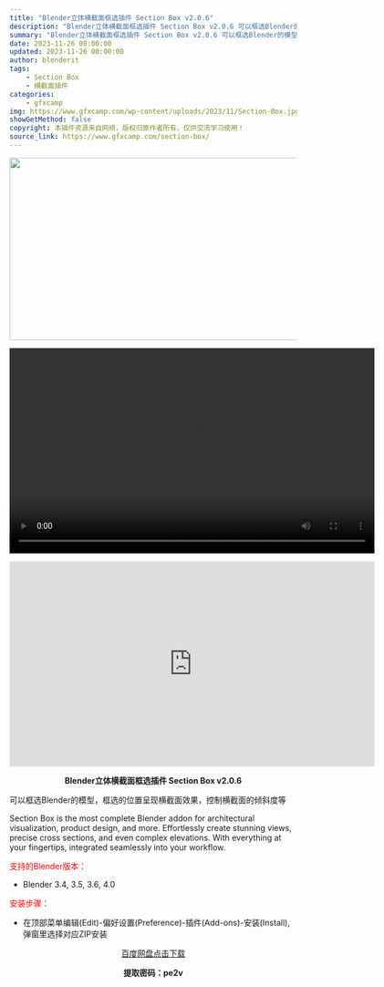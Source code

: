 ```yaml
---
title: "Blender立体横截面框选插件 Section Box v2.0.6"
description: "Blender立体横截面框选插件 Section Box v2.0.6 可以框选Blender的模型，框选的位置呈现横截面效果，控制横截面的倾斜度等 Section Box is the most c..."
summary: "Blender立体横截面框选插件 Section Box v2.0.6 可以框选Blender的模型，框选的位置呈现横截面效果，控制横截面的倾斜度等 Section Box is the most c..."
date: 2023-11-26 00:00:00
updated: 2023-11-26 00:00:00
author: blenderit
tags: 
    - Section Box
    - 横截面插件
categories:
    - gfxcamp
img: https://www.gfxcamp.com/wp-content/uploads/2023/11/Section-Box.jpg
showGetMethod: false
copyright: 本插件资源来自网络，版权归原作者所有，仅供交流学习使用！
source_link: https://www.gfxcamp.com/section-box/
---
```

<div><p><img decoding="async" class="aligncenter size-full wp-image-116923" src="https://www.gfxcamp.com/wp-content/uploads/2023/11/Section-Box.jpg" data-src="https://www.gfxcamp.com/wp-content/uploads/2023/11/Section-Box.jpg" alt="" width="640" height="320" data-srcset="https://www.gfxcamp.com/wp-content/uploads/2023/11/Section-Box.jpg 640w, https://www.gfxcamp.com/wp-content/uploads/2023/11/Section-Box-150x75.jpg 150w" data-sizes="(max-width: 640px) 100vw, 640px"><br>
</p><center><div style="width: 640px;" class="wp-video"><!--[if lt IE 9]><script>document.createElement('video');</script><![endif]-->
<video class="wp-video-shortcode" id="video-116932-1" width="640" height="360" preload="true" controls="controls"><source type="video/mp4" src="http://cloud.video.taobao.com/play/u/null/p/1/e/6/t/1/438793696117.mp4?_=1"></source><a href="http://cloud.video.taobao.com/play/u/null/p/1/e/6/t/1/438793696117.mp4">http://cloud.video.taobao.com/play/u/null/p/1/e/6/t/1/438793696117.mp4</a></video></div></center><p style="text-align: center;"><iframe loading="lazy" src="https://player.youku.com/embed/XNjE5MDAwNDU5Mg==" width="640" height="360" frameborder="0" allowfullscreen="allowfullscreen" data-mce-fragment="1"></iframe></p><p style="text-align: center;"><strong>Blender立体横截面框选插件 Section Box v2.0.6</strong></p><p>可以框选Blender的模型，框选的位置呈现横截面效果，控制横截面的倾斜度等</p><p>Section Box is the most complete Blender addon for architectural visualization, product design, and more. Effortlessly create stunning views, precise cross sections, and even complex elevations. With everything at your fingertips, integrated seamlessly into your workflow.</p><p style="text-align: left;"><span style="color: #ff0000;">支持的Blender版本：</span></p><ul>
<li style="text-align: left;">Blender 3.4, 3.5, 3.6, 4.0</li>
</ul><p style="text-align: left;"><span style="color: #ff0000;">安装步骤：</span></p><ul>
<li>在顶部菜单编辑(Edit)-偏好设置(Preference)-插件(Add-ons)-安装(Install),弹窗里选择对应ZIP安装</li>
</ul><p style="text-align: center;"><a class="maxbutton-3 maxbutton maxbutton-baidu" target="_blank" rel="noopener" href="https://pan.baidu.com/s/1DJlxECieyh0sOfNjraV3fQ?pwd=pe2v"><span class="mb-text">百度网盘点击下载</span></a></p><p style="text-align: center;"><strong>提取密码：pe2v</strong></p></div>